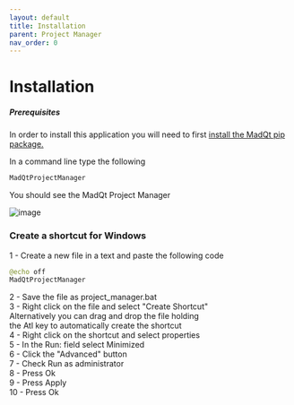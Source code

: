 ```yaml
---
layout: default
title: Installation
parent: Project Manager
nav_order: 0
---
```


# Installation

##### Prerequisites
In order to install this application you will need to first
[install the MadQt pip package.](https://madponyinteractive.github.io/MadQt/get-started.html)

In a command line type the following
```python
MadQtProjectManager
```

You should see the MadQt Project Manager

![image](https://user-images.githubusercontent.com/30872066/146767192-5e3f2ad9-58d3-444c-a39a-3deb8d576b02.png)


### Create a shortcut for Windows

1 - Create a new file in a text and paste the following code
```python
@echo off
MadQtProjectManager
```
2 - Save the file as project_manager.bat\
3 - Right click on the file and select "Create Shortcut"\
    Alternatively you can drag and drop the file holding \
    the Atl key to automatically create the shortcut\
4 - Right click on the shortcut and select properties\
5 - In the Run: field select Minimized\
6 - Click the "Advanced" button\
7 - Check Run as administrator\
8 - Press Ok\
9 - Press Apply\
10 - Press Ok
